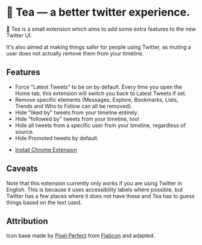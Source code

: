 # 🍵 Tea — a better twitter experience.

🍵 Tea is a small extension which aims to add some extra features to the new Twitter UI.

It's also aimed at making things safer for people using Twitter, as muting a user does not actually remove them from your timeline.

## Features

- Force "Latest Tweets" to be on by default. Every time you open the Home tab, this extension will switch you back to Latest Tweets if set.
- Remove specific elements (Messages, Explore, Bookmarks, Lists, Trends and Who to Follow can all be removed).
- Hide "liked by" tweets from your timeline entirely.
- Hide "followed by" tweets from your timeline, too!
- Hide all tweets from a specific user from your timeline, regardless of source.
- Hide Promoted tweets by default. 

* [Install Chrome Extension](https://chrome.google.com/webstore/detail/hngmgcjedbocimacgabdcdoemmdgfkgp)

## Caveats

Note that this extension currently only works if you are using Twitter in English.
This is because it uses accessibility labels where possible, but Twitter has a few places where it does not have these and Tea has to guess things based on the text used.

## Attribution

Icon base made by [Pixel Perfect](https://www.flaticon.com/authors/pixel-perfect) from [Flaticon](https://www.flaticon.com) and adapted.
